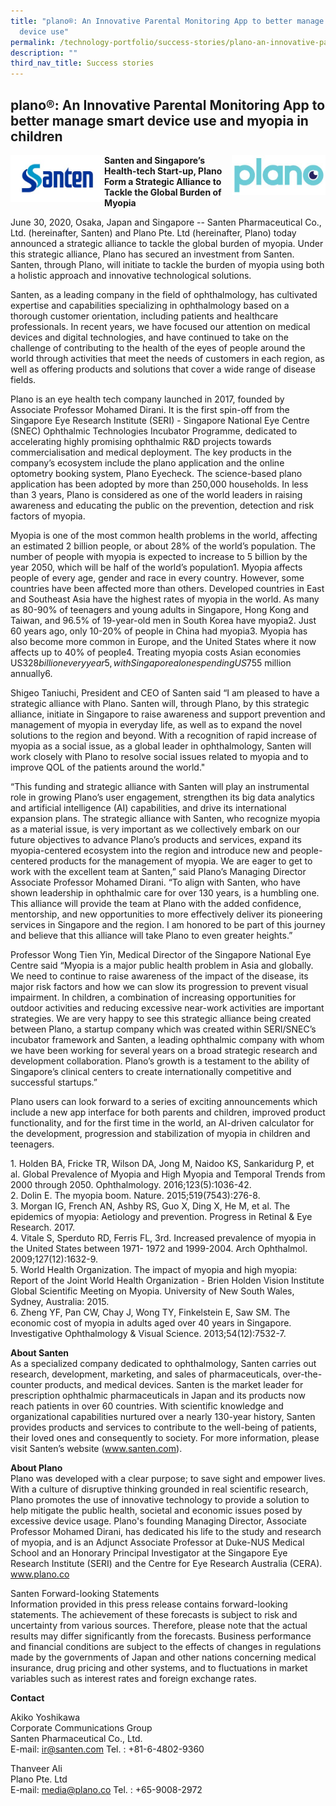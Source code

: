```yaml
---
title: "plano®: An Innovative Parental Monitoring App to better manage smart
  device use"
permalink: /technology-portfolio/success-stories/plano-an-innovative-parental-monitoring-app/
description: ""
third_nav_title: Success stories
---
```

plano®: An Innovative Parental Monitoring App to better manage smart device use and myopia in children
------------------------------------------------------------------------------------------------------


<img src="/images/Technology%20Portfolio/Success%20Stories/Plano/santen-icon.jpg" style="width:150px" align="left">

<img src="/images/Technology%20Portfolio/Success%20Stories/Plano/plano-icon.jpg" style="width:150px" align="right">




**Santen and Singapore’s Health-tech Start-up, Plano**  
**Form a Strategic Alliance to Tackle the Global Burden of Myopia**

June 30, 2020, Osaka, Japan and Singapore -- Santen Pharmaceutical Co., Ltd. (hereinafter, Santen) and Plano Pte. Ltd (hereinafter, Plano) today announced a strategic alliance to tackle the global burden of myopia. Under this strategic alliance, Plano has secured an investment from Santen. Santen, through Plano, will initiate to tackle the burden of myopia using both a holistic approach and innovative technological solutions.

Santen, as a leading company in the field of ophthalmology, has cultivated expertise and capabilities specializing in ophthalmology based on a thorough customer orientation, including patients and healthcare professionals. In recent years, we have focused our attention on medical devices and digital technologies, and have continued to take on the challenge of contributing to the health of the eyes of people around the world through activities that meet the needs of customers in each region, as well as offering products and solutions that cover a wide range of disease fields.

Plano is an eye health tech company launched in 2017, founded by Associate Professor Mohamed Dirani. It is the first spin-off from the Singapore Eye Research Institute (SERI) - Singapore National Eye Centre (SNEC) Ophthalmic Technologies Incubator Programme, dedicated to accelerating highly promising ophthalmic R&amp;D projects towards commercialisation and medical deployment. The key products in the company’s ecosystem include the plano application and the online optometry booking system, Plano Eyecheck. The science-based plano application has been adopted by more than 250,000 households. In less than 3 years, Plano is considered as one of the world leaders in raising awareness and educating the public on the prevention, detection and risk factors of myopia.

Myopia is one of the most common health problems in the world, affecting an estimated 2 billion people, or about 28% of the world’s population. The number of people with myopia is expected to increase to 5 billion by the year 2050, which will be half of the world’s population1. Myopia affects people of every age, gender and race in every country. However, some countries have been affected more than others. Developed countries in East and Southeast Asia have the highest rates of myopia in the world. As many as 80-90% of teenagers and young adults in Singapore, Hong Kong and Taiwan, and 96.5% of 19-year-old men in South Korea have myopia2. Just 60 years ago, only 10-20% of people in China had myopia3. Myopia has also become more common in Europe, and the United States where it now affects up to 40% of people4. Treating myopia costs Asian economies US$328 billion every year5, with Singapore alonespending US$755 million annually6.

Shigeo Taniuchi, President and CEO of Santen said “I am pleased to have a strategic alliance with Plano. Santen will, through Plano, by this strategic alliance, initiate in Singapore to raise awareness and support prevention and management of myopia in everyday life, as well as to expand the novel solutions to the region and beyond. With a recognition of rapid increase of myopia as a social issue, as a global leader in ophthalmology, Santen will work closely with Plano to resolve social issues related to myopia and to improve QOL of the patients around the world."

“This funding and strategic alliance with Santen will play an instrumental role in growing Plano’s user engagement, strengthen its big data analytics and artificial intelligence (AI) capabilities, and drive its international expansion plans. The strategic alliance with Santen, who recognize myopia as a material issue, is very important as we collectively embark on our future objectives to advance Plano’s products and services, expand its myopia-centered ecosystem into the region and introduce new and people-centered products for the management of myopia. We are eager to get to work with the excellent team at Santen,” said Plano’s Managing Director Associate Professor Mohamed Dirani. “To align with Santen, who have shown leadership in ophthalmic care for over 130 years, is a humbling one. This alliance will provide the team at Plano with the added confidence, mentorship, and new opportunities to more effectively deliver its pioneering services in Singapore and the region. I am honored to be part of this journey and believe that this alliance will take Plano to even greater heights.”

Professor Wong Tien Yin, Medical Director of the Singapore National Eye Centre said “Myopia is a major public health problem in Asia and globally. We need to continue to raise awareness of the impact of the disease, its major risk factors and how we can slow its progression to prevent visual impairment. In children, a combination of increasing opportunities for outdoor activities and reducing excessive near-work activities are important strategies. We are very happy to see this strategic alliance being created between Plano, a startup company which was created within SERI/SNEC’s incubator framework and Santen, a leading ophthalmic company with whom we have been working for several years on a broad strategic research and development collaboration. Plano’s growth is a testament to the ability of Singapore’s clinical centers to create internationally competitive and successful startups.”

Plano users can look forward to a series of exciting announcements which include a new app interface for both parents and children, improved product functionality, and for the first time in the world, an AI-driven calculator for the development, progression and stabilization of myopia in children and teenagers.

1\. Holden BA, Fricke TR, Wilson DA, Jong M, Naidoo KS, Sankaridurg P, et al. Global Prevalence of Myopia and High Myopia and Temporal Trends from 2000 through 2050. Ophthalmology. 2016;123(5):1036-42.  
2\. Dolin E. The myopia boom. Nature. 2015;519(7543):276-8.  
3\. Morgan IG, French AN, Ashby RS, Guo X, Ding X, He M, et al. The epidemics of myopia: Aetiology and prevention. Progress in Retinal &amp; Eye Research. 2017.  
4\. Vitale S, Sperduto RD, Ferris FL, 3rd. Increased prevalence of myopia in the United States between 1971- 1972 and 1999-2004. Arch Ophthalmol. 2009;127(12):1632-9.  
5\. World Health Organization. The impact of myopia and high myopia: Report of the Joint World Health Organization - Brien Holden Vision Institute Global Scientific Meeting on Myopia. University of New South Wales, Sydney, Australia: 2015.  
6\. Zheng YF, Pan CW, Chay J, Wong TY, Finkelstein E, Saw SM. The economic cost of myopia in adults aged over 40 years in Singapore. Investigative Ophthalmology &amp; Visual Science. 2013;54(12):7532-7.

**About Santen**  
As a specialized company dedicated to ophthalmology, Santen carries out research, development, marketing, and sales of pharmaceuticals, over-the-counter products, and medical devices. Santen is the market leader for prescription ophthalmic pharmaceuticals in Japan and its products now reach patients in over 60 countries. With scientific knowledge and organizational capabilities nurtured over a nearly 130-year history, Santen provides products and services to contribute to the well-being of patients, their loved ones and consequently to society. For more information, please visit Santen’s website (www.santen.com).

**About Plano**  
Plano was developed with a clear purpose; to save sight and empower lives. With a culture of disruptive thinking grounded in real scientific research, Plano promotes the use of innovative technology to provide a solution to help mitigate the public health, societal and economic issues posed by excessive device usage. Plano's founding Managing Director, Associate Professor Mohamed Dirani, has dedicated his life to the study and research of myopia, and is an Adjunct Associate Professor at Duke-NUS Medical School and an Honorary Principal Investigator at the Singapore Eye Research Institute (SERI) and the Centre for Eye Research Australia (CERA). www.plano.co

Santen Forward-looking Statements  
Information provided in this press release contains forward-looking statements. The achievement of these forecasts is subject to risk and uncertainty from various sources. Therefore, please note that the actual results may differ significantly from the forecasts. Business performance and financial conditions are subject to the effects of changes in regulations made by the governments of Japan and other nations concerning medical insurance, drug pricing and other systems, and to fluctuations in market variables such as interest rates and foreign exchange rates.

**Contact**

Akiko Yoshikawa  
Corporate Communications Group  
Santen Pharmaceutical Co., Ltd.  
E-mail:&nbsp;[ir@santen.com](mailto:ir@santen.com)&nbsp;Tel. : +81-6-4802-9360

Thanveer Ali  
Plano Pte. Ltd  
E-mail:&nbsp;[media@plano.co](mailto:media@plano.co)&nbsp;Tel. : +65-9008-2972